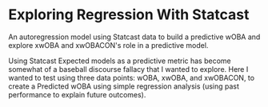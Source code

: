 # Exploring Regression With Statcast
An autoregression model using Statcast data to build a predictive wOBA and explore xwOBA and xwOBACON's role in a predictive model.

Using Statcast Expected models as a predictive metric has become somewhat of a baseball discourse fallacy that I wanted to explore. Here I wanted to test using three data points: wOBA, xwOBA, and xwOBACON, to create a Predicted wOBA using simple regression analysis (using past performance to explain future outcomes).
